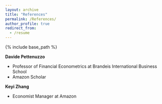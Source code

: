 ```yaml
---
layout: archive
title: "References"
permalink: /References/
author_profile: true
redirect_from:
  - /resume
---
```


{% include base_path %}

**Davide Pettenuzzo**
- Professor of Financial Econometrics at Brandeis International Business School
- Amazon Scholar

**Keyi Zhang**
- Economist Manager at Amazon


